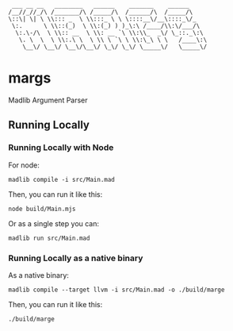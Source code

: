 ```
 ___ __ __   ________   ______    _______    ______
/__//_//_/\ /_______/\ /_____/\  /______/\  /_____/\
\::\| \| \ \\::: _  \ \\:::_ \ \ \::::__\/__\::::_\/_
 \:.      \ \\::(_)  \ \\:(_) ) )_\:\ /____/\\:\/___/\
  \:.\-/\  \ \\:: __  \ \\: __ `\ \\:\\_  _\/ \_::._\:\
   \. \  \  \ \\:.\ \  \ \\ \ `\ \ \\:\_\ \ \   /____\:\
    \__\/ \__\/ \__\/\__\/ \_\/ \_\/ \_____\/   \_____\/
```

# margs

Madlib Argument Parser

## Running Locally

### Running Locally with Node

For node:
```shell
madlib compile -i src/Main.mad
```
Then, you can run it like this:
```shell
node build/Main.mjs
```

Or as a single step you can:
```shell
madlib run src/Main.mad
```

### Running Locally as a native binary

As a native binary:
```shell
madlib compile --target llvm -i src/Main.mad -o ./build/marge
```
Then, you can run it like this:
```shell
./build/marge
```

